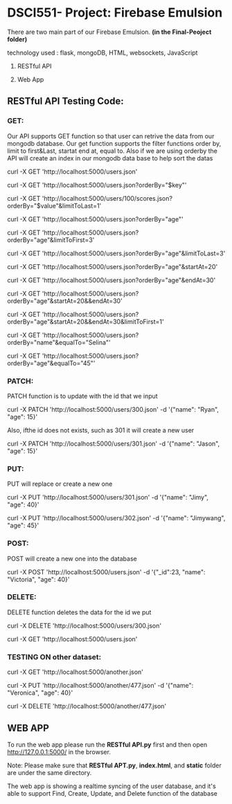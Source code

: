# DSCI551- Project: Firebase Emulsion
There are two main part of our Firebase Emulsion. **(in the Final-Peoject folder)**

technology used : flask, mongoDB, HTML, websockets, JavaScript

1. RESTful API

2. Web App



## RESTful API Testing Code:
	

### GET:

Our API supports GET function so that user can retrive the data from our mongodb database. Our get function supports the filter functions
order by, limit to first&Last, startat end at, equal to. Also if we are using orderby the API will create an index in our mongodb data base to help sort the datas

curl -X GET 'http://localhost:5000/users.json'

curl -X GET 'http://localhost:5000/users.json?orderBy="$key"'

curl -X GET 'http://localhost:5000/users/100/scores.json?orderBy="$value"&limitToLast=1'

curl -X GET 'http://localhost:5000/users.json?orderBy="age"'

curl -X GET 'http://localhost:5000/users.json?orderBy="age"&limitToFirst=3'

curl -X GET 'http://localhost:5000/users.json?orderBy="age"&limitToLast=3'

curl -X GET 'http://localhost:5000/users.json?orderBy="age"&startAt=20'

curl -X GET 'http://localhost:5000/users.json?orderBy="age"&endAt=30'

curl -X GET 'http://localhost:5000/users.json?orderBy="age"&startAt=20&&endAt=30'

curl -X GET 'http://localhost:5000/users.json?orderBy="age"&startAt=20&&endAt=30&limitToFirst=1'

curl -X GET 'http://localhost:5000/users.json?orderBy="name"&equalTo="Selina"'

curl -X GET 'http://localhost:5000/users.json?orderBy="age"&equalTo="45"'




### PATCH:

PATCH function is to update with the id that we input

curl -X PATCH 'http://localhost:5000/users/300.json' -d '{"name": "Ryan", "age": 15}'

Also, ifthe id does not exists, such as 301 it will create a new user

curl -X PATCH 'http://localhost:5000/users/301.json' -d '{"name": "Jason", "age": 15}'



### PUT:
PUT will replace or create a new one

curl -X PUT 'http://localhost:5000/users/301.json' -d '{"name": "Jimy", "age": 40}'

curl -X PUT 'http://localhost:5000/users/302.json' -d '{"name": "Jimywang", "age": 45}'



### POST:
POST will create a new one into the database

curl -X POST 'http://localhost:5000/users.json' -d '{"_id":23, "name": "Victoria", "age": 40}'




### DELETE:
DELETE function deletes the data for the id we put 

curl -X DELETE 'http://localhost:5000/users/300.json'

curl -X GET 'http://localhost:5000/users.json'


### TESTING ON other dataset:

curl -X GET 'http://localhost:5000/another.json'

curl -X PUT 'http://localhost:5000/another/477.json' -d '{"name": "Veronica", "age": 40}'

curl -X DELETE 'http://localhost:5000/another/477.json'


## WEB APP

To run the web app please run the **RESTful API.py** first and then open http://127.0.0.1:5000/ in the browser. 

Note: Please make sure that **RESTful APT.py**, **index.html**, and **static** folder are under the same directory.

The web app is showing a realtime syncing of the user database, and it's able to support Find, Create, Update, and Delete function of the database 
